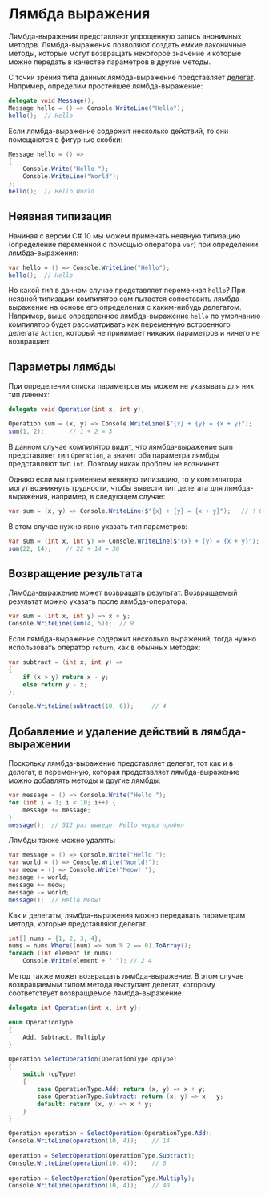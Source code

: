 # Лямбда выражения

Лямбда-выражения представляют упрощенную запись анонимных методов. Лямбда-выражения позволяют создать емкие лаконичные методы, которые могут возвращать некоторое значение и которые можно передать в качестве параметров в другие методы.

С точки зрения типа данных лямбда-выражение представляет [делегат](./delegate.md). Например, определим простейшее лямбда-выражение:

```C#
delegate void Message();
Message hello = () => Console.WriteLine("Hello");
hello();  // Hello
```

Если лямбда-выражение содержит несколько действий, то они помещаются в фигурные скобки:

```C#
Message hello = () =>
{
    Console.Write("Hello ");
    Console.WriteLine("World");
};
hello();  // Hello World
```

## Неявная типизация

Начиная с версии C# 10 мы можем применять неявную типизацию (определение переменной с помощью оператора `var`) при определении лямбда-выражения:

```C#
var hello = () => Console.WriteLine("Hello");
hello();  // Hello
```

Но какой тип в данном случае представляет переменная `hello`? При неявной типизации компилятор сам пытается сопоставить лямбда-выражение на основе его определения с каким-нибудь делегатом. Например, выше определенное лямбда-выражение `hello` по умолчанию компилятор будет рассматривать как переменную встроенного делегата `Action`, который не принимает никаких параметров и ничего не возвращает.

## Параметры лямбды

При определении списка параметров мы можем не указывать для них тип данных:

```C#
delegate void Operation(int x, int y);

Operation sum = (x, y) => Console.WriteLine($"{x} + {y} = {x + y}");
sum(1, 2);       // 1 + 2 = 3
```

В данном случае компилятор видит, что лямбда-выражение sum представляет тип `Operation`, а значит оба параметра лямбды представляют тип `int`. Поэтому никак проблем не возникнет.

Однако если мы применяем неявную типизацию, то у компилятора могут возникнуть трудности, чтобы вывести тип делегата для лямбда-выражения, например, в следующем случае:

```C#
var sum = (x, y) => Console.WriteLine($"{x} + {y} = {x + y}");   // ! Ошибка
```

В этом случае нужно явно указать тип параметров:

```C#
var sum = (int x, int y) => Console.WriteLine($"{x} + {y} = {x + y}");
sum(22, 14);    // 22 + 14 = 36
```

## Возвращение результата

Лямбда-выражение может возвращать результат. Возвращаемый результат можно указать после лямбда-оператора:

```C#
var sum = (int x, int y) => x + y;
Console.WriteLine(sum(4, 5));  // 9
```
Если лямбда-выражение содержит несколько выражений, тогда нужно использовать оператор `return`, как в обычных методах:

```C#
var subtract = (int x, int y) =>
{
    if (x > y) return x - y;
    else return y - x;
};

Console.WriteLine(subtract(10, 6));     // 4
```

## Добавление и удаление действий в лямбда-выражении

Поскольку лямбда-выражение представляет делегат, тот как и в делегат, в переменную, которая представляет лямбда-выражение можно добавлять методы и другие лямбды:

```C#
var message = () => Console.Write("Hello ");
for (int i = 1; i < 10; i++) {
    message += message;
}
message();  // 512 раз выведет Hello через пробел
```

Лямбды также можно удалять:

```C#
var message = () => Console.Write("Hello ");
var world = () => Console.Write("World!");
var meow = () => Console.Write("Meow! ");
message += world;
message += meow;
message -= world;
message();  // Hello Meow!
```

Как и делегаты, лямбда-выражения можно передавать параметрам метода, которые представляют делегат.

```C#
int[] nums = {1, 2, 3, 4};
nums = nums.Where((num) => num % 2 == 0).ToArray();
foreach (int element in nums)
    Console.Write(element + " "); // 2 4
```

Метод также может возвращать лямбда-выражение. В этом случае возвращаемым типом метода выступает делегат, которому соответствует возвращаемое лямбда-выражение.

```C#
delegate int Operation(int x, int y);

enum OperationType
{
    Add, Subtract, Multiply
}

Operation SelectOperation(OperationType opType)
{
    switch (opType)
    {
        case OperationType.Add: return (x, y) => x + y;
        case OperationType.Subtract: return (x, y) => x - y;
        default: return (x, y) => x * y;
    }
}

Operation operation = SelectOperation(OperationType.Add);
Console.WriteLine(operation(10, 4));    // 14
 
operation = SelectOperation(OperationType.Subtract);
Console.WriteLine(operation(10, 4));    // 6
 
operation = SelectOperation(OperationType.Multiply);
Console.WriteLine(operation(10, 4));    // 40
```
